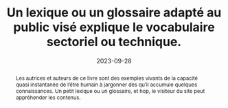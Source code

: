 ---
title: Un lexique ou un glossaire adapté au public visé explique le vocabulaire sectoriel ou technique. 
abstract: Les autrices et auteurs de ce livre sont des exemples vivants de la capacité quasi instantanée de l’être humain à jargonner dès qu’il accumule quelques connaissances. Un petit lexique ou un glossaire, et hop, le visiteur du site peut appréhender les contenus.
categories: 
    - "Contenus"
agrege: O4007-E007
opquast: '4 007'
indiceebook: '7'
description: "Règle n° 007"
before: "006"
weight: "007"
after: "008"
actif: '1'
layout: rules
date: 2023-09-28
tags: 
    - "Accessibilité"
    - "utilisabilité"
objectif: 
    - "Permettre aux utilisateurs de comprendre les contenus sectoriels ou à caractère technique. "
    - "Faciliter l'utilisation d'un service. "
    - "Améliorer le référencement sur des mots-clés ou expressions techniques."
    - "Améliorer l’accessibilité des contenus aux lectrices et lecteurs handicapées. "
    - "Améliorer la prise en compte des contenus par les moteurs de recherche et outils d’indexation."
Meo: 
    - "Une section, une page ou une série de pages de glossaire explicitant le vocabulaire technique ou sectoriel utilisé dans le contenu du site. Ce glossaire devra être disponible directement depuis chaque page du site."
    - "Ou bien un mécanisme permettant à l'utilisateur d'accéder à la définition des termes du vocabulaire technique ou sectoriel, depuis au moins leur première occurrence dans chaque page du site."
Controle: 
    - "Pour chaque page contenant du vocabulaire spécifique, contrôler qu'il est possible d'accéder&nbsp;: À une section jouant le rôle de glossaire dans chaque page concernée. À une page ou une série de pages de glossaire disponible via les menus de navigation. Ou directement à la définition des termes depuis au moins leur première occurrence dans chaque page du site via un lien ou un tooltip."
epubcheck: 
ace: 
humancheck: true
ReadiumGoToolkit: 
Source: 
    - "Opquast"
Referentiel: 
    - ""
steps: 
    - "Projet éditorial"
---
